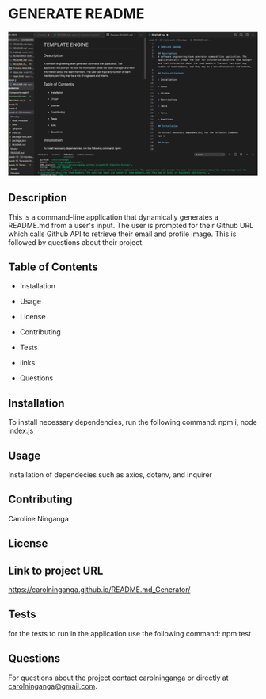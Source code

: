 
# GENERATE README

![](utils/week-9-image.png)

## Description
This is a command-line application that dynamically generates a README.md from a user's input. The user is prompted for their Github URL which calls Github API to retrieve their email and profile image. This is followed by questions about their project.

## Table of Contents

* Installation

* Usage

* License

* Contributing

* Tests

* links

* Questions

## Installation

To install necessary dependencies, run the following command:
npm i, node index.js

## Usage
Installation of dependecies such as axios, dotenv, and inquirer

## Contributing 
Caroline Ninganga

## License


## Link to project URL
https://carolninganga.github.io/README.md_Generator/

## Tests

for the tests to run in the application use the following command:
npm test

## Questions

For questions about the project contact carolninganga or directly at carolninganga@gmail.com.
